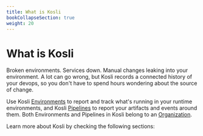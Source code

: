 ```yaml
---
title: What is Kosli
bookCollapseSection: true
weight: 20
---
```

# What is Kosli


<!-- 
TODO: Provide a better description of what Kosli is
-->
Broken environments. Services down. Manual changes leaking into your environment. A lot can go wrong, but Kosli records a connected history of your devops, so you don't have to spend hours wondering about the source of change.

Use Kosli [Environments](/what_is_kosli/environments) to report and track what's running in your runtime environments, and Kosli [Pipelines](/what_is_kosli/pipelines) to report your artifacts and events around them. Both Environments and Pipelines in Kosli belong to an [Organization](/what_is_kosli/organizations). 

Learn more about Kosli by checking the following sections:
